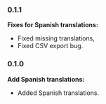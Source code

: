 ### 0.1.1

**Fixes for Spanish translations:**

* Fixed missing translations,
* Fixed CSV export bug.

### 0.1.0

**Add Spanish translations:**

* Added Spanish translations.
